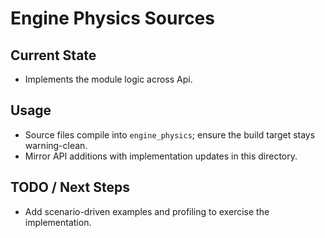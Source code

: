 # Engine Physics Sources

## Current State

- Implements the module logic across Api.

## Usage

- Source files compile into `engine_physics`; ensure the build target stays warning-clean.
- Mirror API additions with implementation updates in this directory.

## TODO / Next Steps

- Add scenario-driven examples and profiling to exercise the implementation.
